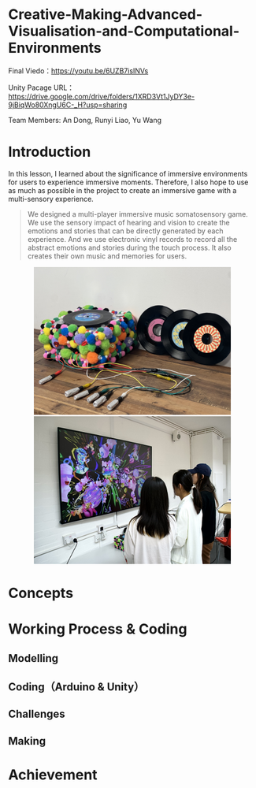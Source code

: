 # Creative-Making-Advanced-Visualisation-and-Computational-Environments

Final Viedo：https://youtu.be/6UZB7isINVs
</div>  
  
Unity Pacage URL：https://drive.google.com/drive/folders/1XRD3Vt1JyDY3e-9jBiqWo80XngU6C-_H?usp=sharing

Team Members: An Dong, Runyi Liao, Yu Wang

# Introduction
In this lesson, I learned about the significance of immersive environments for users to experience immersive moments. Therefore, I also hope to use as much as possible in the project to create an immersive game with a multi-sensory experience. 
</div>  

> We designed a multi-player immersive music somatosensory game. We use the sensory impact of hearing and vision to create the emotions and stories that can be directly generated by each experience. And we use electronic vinyl records to record all the abstract emotions and stories during the touch process. It also creates their own music and memories for users.

<div align=center>
<img src="https://github.com/AnnDkk/Creative-Making-Advanced-Visualisation-and-Computational-Environments/blob/main/Image/IMG_0871.JPG" width="400" height="300"> <img src="https://github.com/AnnDkk/Creative-Making-Advanced-Visualisation-and-Computational-Environments/blob/main/Image/IMG_1029.jpg" width="400" height="300">
</div>


# Concepts








# Working Process & Coding



## Modelling



## Coding（Arduino & Unity）



## Challenges


## Making









# Achievement







